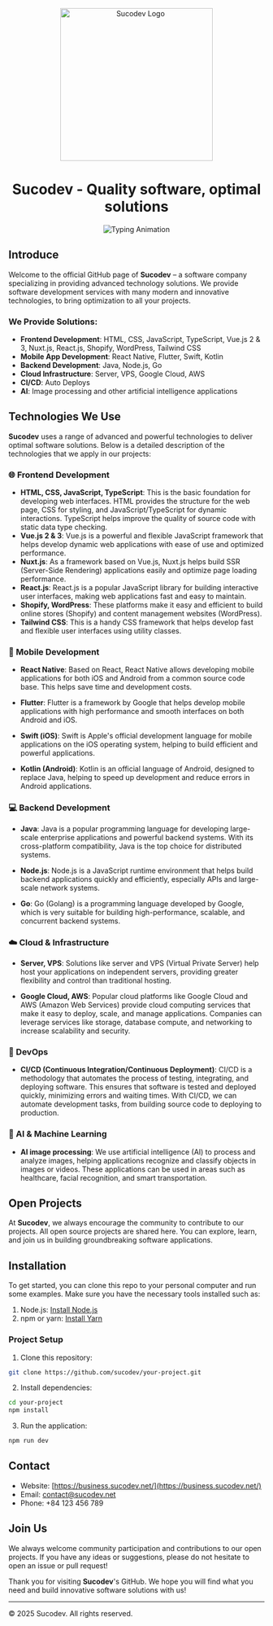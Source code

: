 <p align="center"> <img src="https://business.sucodev.net/_nuxt/img/FooterLogo.a9c1783.png" alt="Sucodev Logo" width="300" object-fit="cover" /> </p><h1 align="center">Sucodev - Quality software, optimal solutions</h1><p align="center"> <img src="https://readme-typing-svg.demolab.com?font=Frutiger&size=25&duration=3000&pause=1000&color=006837&center=true&vCenter=true&width=600&lines=We are SuCoDev!;Support - Collaboration - Develop" alt="Typing Animation" /> </p>

## Introduce

Welcome to the official GitHub page of **Sucodev** – a software company specializing in providing advanced technology solutions. We provide software
development services with many modern and innovative technologies, to bring optimization to all your projects.

### We Provide Solutions:

-   **Frontend Development**: HTML, CSS, JavaScript, TypeScript, Vue.js 2 & 3, Nuxt.js, React.js, Shopify, WordPress, Tailwind CSS
-   **Mobile App Development**: React Native, Flutter, Swift, Kotlin
-   **Backend Development**: Java, Node.js, Go
-   **Cloud Infrastructure**: Server, VPS, Google Cloud, AWS
-   **CI/CD**: Auto Deploys
-   **AI**: Image processing and other artificial intelligence applications

## Technologies We Use

**Sucodev** uses a range of advanced and powerful technologies to deliver optimal software solutions. Below is a detailed description of the
technologies that we apply in our projects:

### 🌐 Frontend Development

-   **HTML, CSS, JavaScript, TypeScript**: This is the basic foundation for developing web interfaces. HTML provides the structure for the web page,
    CSS for styling, and JavaScript/TypeScript for dynamic interactions. TypeScript helps improve the quality of source code with static data type
    checking.
-   **Vue.js 2 & 3**: Vue.js is a powerful and flexible JavaScript framework that helps develop dynamic web applications with ease of use and
    optimized performance.
-   **Nuxt.js**: As a framework based on Vue.js, Nuxt.js helps build SSR (Server-Side Rendering) applications easily and optimize page loading
    performance.
-   **React.js**: React.js is a popular JavaScript library for building interactive user interfaces, making web applications fast and easy to
    maintain.
-   **Shopify, WordPress**: These platforms make it easy and efficient to build online stores (Shopify) and content management websites (WordPress).
-   **Tailwind CSS**: This is a handy CSS framework that helps develop fast and flexible user interfaces using utility classes.

### 📱 Mobile Development

-   **React Native**: Based on React, React Native allows developing mobile applications for both iOS and Android from a common source code base. This
    helps save time and development costs.

-   **Flutter**: Flutter is a framework by Google that helps develop mobile applications with high performance and smooth interfaces on both Android
    and iOS.

-   **Swift (iOS)**: Swift is Apple's official development language for mobile applications on the iOS operating system, helping to build efficient
    and powerful applications.

-   **Kotlin (Android)**: Kotlin is an official language of Android, designed to replace Java, helping to speed up development and reduce errors in
    Android applications.

### 💻 Backend Development

-   **Java**: Java is a popular programming language for developing large-scale enterprise applications and powerful backend systems. With its
    cross-platform compatibility, Java is the top choice for distributed systems.

-   **Node.js**: Node.js is a JavaScript runtime environment that helps build backend applications quickly and efficiently, especially APIs and
    large-scale network systems.

-   **Go**: Go (Golang) is a programming language developed by Google, which is very suitable for building high-performance, scalable, and concurrent
    backend systems.

### ☁️ Cloud & Infrastructure

-   **Server, VPS**: Solutions like server and VPS (Virtual Private Server) help host your applications on independent servers, providing greater
    flexibility and control than traditional hosting.

-   **Google Cloud, AWS**: Popular cloud platforms like Google Cloud and AWS (Amazon Web Services) provide cloud computing services that make it easy
    to deploy, scale, and manage applications. Companies can leverage services like storage, database compute, and networking to increase scalability
    and security.

### 🚀 DevOps

-   **CI/CD (Continuous Integration/Continuous Deployment)**: CI/CD is a methodology that automates the process of testing, integrating, and deploying
    software. This ensures that software is tested and deployed quickly, minimizing errors and waiting times. With CI/CD, we can automate development
    tasks, from building source code to deploying to production.

### 🤖 AI & Machine Learning

-   **AI image processing**: We use artificial intelligence (AI) to process and analyze images, helping applications recognize and classify objects in
    images or videos. These applications can be used in areas such as healthcare, facial recognition, and smart transportation.

## Open Projects

At **Sucodev**, we always encourage the community to contribute to our projects. All open source projects are shared here. You can explore, learn, and
join us in building groundbreaking software applications.

## Installation

To get started, you can clone this repo to your personal computer and run some examples. Make sure you have the necessary tools installed such as:

1. Node.js: [Install Node.js](https://nodejs.org/)
2. npm or yarn: [Install Yarn](https://classic.yarnpkg.com/en/docs/install/)

### Project Setup

1. Clone this repository:

```bash
git clone https://github.com/sucodev/your-project.git
```

2. Install dependencies:

```bash
cd your-project
npm install
```

3. Run the application:

```bash
npm run dev
```

## Contact

-   Website: [https://business.sucodev.net/](https://business.sucodev.net/)
-   Email: contact@sucodev.net
-   Phone: +84 123 456 789

## Join Us

We always welcome community participation and contributions to our open projects. If you have any ideas or suggestions, please do not hesitate to open
an issue or pull request!

Thank you for visiting **Sucodev**'s GitHub. We hope you will find what you need and build innovative software solutions with us!

---

© 2025 Sucodev. All rights reserved.
